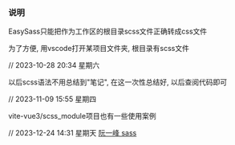 ### 说明

EasySass只能把作为工作区的根目录scss文件正确转成css文件

为了方便, 用vscode打开某项目文件夹, 根目录有scss文件



// 2023-10-28 20:34 星期六

以后scss语法不用总结到"笔记", 在这一次性总结好, 以后查阅代码即可



// 2023-11-09 15:55 星期四

vite-vue3/scss_module项目也有一些使用案例


// 2023-12-24 14:31 星期天
[阮一峰 sass](https://www.ruanyifeng.com/blog/2012/06/sass.html)